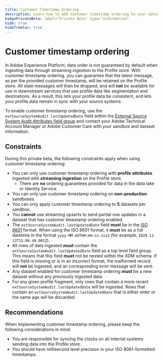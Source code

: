 ```yaml
---
title: Customer Timestamp Ordering
description: Learn how to add customer timestamp ordering to your datasets to ensure consistency in your profile data.
badgePrivateBeta: label="Private Beta" type="Informative"
hide: true
hidefromtoc: true
---
```


# Customer timestamp ordering

In Adobe Experience Platform, data order is not guaranteed by default when ingesting data through streaming ingestion to the Profile store. With customer timestamp ordering, you can guarantee that the latest message, as per the provided customer timestamp, will be retained on the Profile store. All stale messages will then be dropped, and will **not** be available for use in downstream services that use profile data like segmentation and destinations. As a result, this lets your profile data be consistent, and lets your profile data remain in sync with your source systems.

To enable customer timestamp ordering, use the `extSourceSystemAudit.lastUpdatedDate` field within the [External Source System Audit Attributes field group](https://github.com/adobe/xdm/blob/master/docs/reference/fieldgroups/shared/external-source-system-audit-details.schema.md) and contact your Adobe Technical Account Manager or Adobe Customer Care with your sandbox and dataset information.

## Constraints

During this private beta, the following constraints apply when using customer timestamp ordering:

- You can only use customer timestamp ordering with **profile attributes** ingested with **streaming ingestion** on the Profile store. 
  - There are **no** ordering guarantees provided for data in the data lake or Identity Service.
- You can only use customer timestamp ordering on **non-production** sandboxes.
- You can only apply customer timestamp ordering to **5** datasets per sandbox.
- You **cannot** use streaming upserts to send partial row updates in a dataset that has customer timestamp ordering enabled.
- The `extSourceSystemAudit.lastUpdatedDate` field **must** be in the [ISO 8601](https://www.iso.org/iso-8601-date-and-time-format.html) format. When using the ISO 8601 format, it **must** be as a full datetime in the format `yyyy-MM-ddTHH:mm:ss.sssZ` (for example, `2028-11-13T15:06:49.001Z`). 
- All rows of data ingested **must** contain the `extSourceSystemAudit.lastUpdatedDate` field as a top level field group. This means that this field **must** not be nested within the XDM schema. If this field is missing or is in an incorrect format, the malformed record will **not** be ingested, and an corresponding error message will be sent.
- Any dataset enabled for customer timestamp ordering **must** be a new dataset without any previously ingested data.
- For any given profile fragment, only rows that contain a more recent `extSourceSystemAudit.lastUpdatedDate` will be ingested. Rows that contain an `extSourceSystemAudit.lastUpdatedDate` that is either older or the same age will be discarded.

## Recommendations

When implementing customer timestamp ordering, please keep the following considerations in mind:

- You are responsible for syncing the clocks on all internal systems sending data into the Profile store.
- You should have millisecond level precision in your ISO 8061-formatted timestamps.
